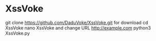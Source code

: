 # XssVoke
git clone https://github.com/DaduVoke/XssVoke.git for download
cd XssVoke 
nano XssVoke and change URL http://example.com
python3 XssVoke.py 
